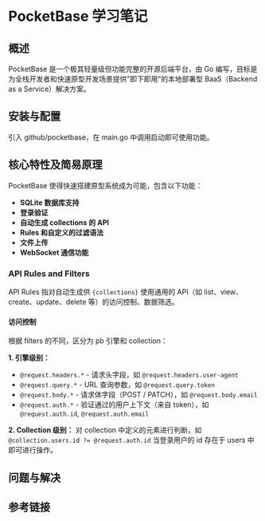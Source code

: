 # PocketBase 学习笔记

## 概述

PocketBase 是一个极其轻量级但功能完整的开源后端平台，由 Go 编写，目标是为全栈开发者和快速原型开发场景提供"即下即用"的本地部署型 BaaS（Backend as a Service）解决方案。

## 安装与配置

引入 github/pocketbase，在 main.go 中调用启动即可使用功能。

## 核心特性及简易原理

PocketBase 使得快速搭建原型系统成为可能，包含以下功能：

- **SQLite 数据库支持**
- **登录验证**
- **自动生成 collections 的 API**
- **Rules 和自定义的过滤语法**
- **文件上传**
- **WebSocket 通信功能**

### API Rules and Filters

API Rules 指对自动生成供 `{collections}` 使用通用的 API（如 list、view、create、update、delete 等）的访问控制、数据筛选。

#### 访问控制

根据 filters 的不同，区分为 pb 引擎和 collection：

**1. 引擎级别：**
- `@request.headers.*` - 请求头字段，如 `@request.headers.user-agent`
- `@request.query.*` - URL 查询参数，如 `@request.query.token`
- `@request.body.*` - 请求体字段（POST / PATCH），如 `@request.body.email`
- `@request.auth.*` - 验证通过的用户上下文（来自 token），如 `@request.auth.id`, `@request.auth.email`

**2. Collection 级别：**
对 collection 中定义的元素进行判断，如 `@collection.users.id ?= @request.auth.id` 当登录用户的 id 存在于 users 中即可进行操作。

## 问题与解决

## 参考链接
